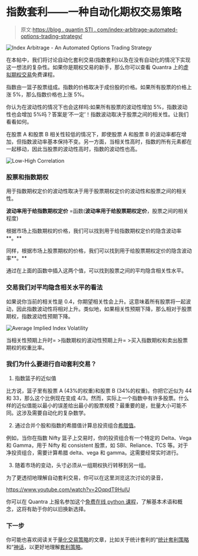 # 指数套利——一种自动化期权交易策略

> 原文:[https://blog . quantin STI . com/index-arbitrage-automated-options-trading-strategy/](https://blog.quantinsti.com/index-arbitrage-automated-options-trading-strategy/)

![Index Arbitrage - An Automated Options Trading Strategy](../Images/d047f50ad6fc1dee657094c91d0dfe49.png)

在本帖中，我们将讨论自动化套利交易(指数套利)以及在没有自动化的情况下实现这一想法的复杂性。如果你是期权交易的新手，那么你可以查看 Quantra 上的[虚拟期权交易](https://quantra.quantinsti.com/course/options-trading-strategies-python-basic)免费课程。

指数由一篮子股票组成。指数的价格取决于成份股的价格。如果所有股票的价格上涨 5%，那么指数价格也上涨 5%。

你认为在波动性的情况下也会这样吗:如果所有股票的波动性增加 5%，指数波动性也会增加 5%吗？答案是‘不一定’！指数波动取决于股票之间的相关性。让我们看看如何。

在股票 A 和股票 B 相关性较低的情况下，即使股票 A 和股票 B 的波动率都在增加，但指数波动率基本保持不变。另一方面，当相关性高时，指数的所有元素都在一起移动，因此当股票的波动性高时，指数的波动性也高。

![Low-High Correlation](../Images/35b9018bd6268faef6b2176917a43e28.png)

### 股票和指数期权

用于指数期权定价的波动性取决于用于股票期权定价的波动性和股票之间的相关性。

**波动率用于给指数期权定价** =函数(**波动率用于给股票期权定价**，股票之间的相关程度)

根据市场上指数期权的价格，我们可以找到用于给指数期权定价的隐含波动率**。**

同样，根据市场上股票期权的价格，我们可以找到用于给股票期权定价的隐含波动率**。**

通过在上面的函数中插入这两个值，可以找到股票之间的平均隐含相关性水平。

### 交易我们对平均隐含相关水平的看法

如果说你当前的相关性是 0.4，你期望相关性会上升。这意味着所有股票将一起波动，因此指数波动性将相对上升。类似地，如果相关性预期下降，那么相对于股票期权，指数波动性预期下降。

![Average Implied Index Volatility](../Images/3754ac6148751052fc8df2d38ef4df6f.png)

当相关性预期上升时= >指数期权的波动性预期上升= >买入指数期权和卖出股票期权的权重比率。

### 我们为什么要进行自动套利交易？

1.  指数篮子的近似值

比方说，篮子里有股票 A (43%的权重)和股票 B (34%的权重)。你把它近似为 44 和 33，那么这个比例现在变成 4/3。然而，实际上一个指数中有许多股票。什么样的近似值能以最小的误差给出最小的股票规模？最重要的是，批量大小可能不同。这涉及需要自动化的复杂数学。

2.  通过合并个股和指数的希腊值计算总投资组合[希腊值](https://blog.quantinsti.com/the-greeks-in-options-delta-gamma-theta-and-vega/)。

例如，当你在指数 Nifty 篮子上交易时，你的投资组合有一个特定的 Delta、Vega 和 Gamma，用于 Nifty 和 consistent 股票，如 SBI、Reliance、TCS 等。对于净投资组合，需要计算希腊 delta、vega 和 gamma。这需要经常实时进行。

3.  随着市场的变动，头寸必须从一组期权执行转移到另一组。

为了更透彻地理解自动套利交易，你可以在这里浏览这次讨论的录音，

https://www.youtube.com/watch?v=2OqpdT9HuIU

你可以在 Quantra 上报名参加这个[免费在线 python 课程](https://quantra.quantinsti.com/course/options-trading-strategies-python-basic)，了解基本术语和概念，这将有助于你的以旧换新选择。

### 下一步

你可能也喜欢阅读关于[量化交易策略](https://quantra.quantinsti.com/course/quantitative-trading-strategies-models)的文章，比如关于统计套利的“[统计套利策略](https://blog.quantinsti.com/statistical-arbitrage/)和“[神话](https://blog.quantinsti.com/incorrect-notions-statistical-arbitrage/)，以更好地理解[套利策略](https://quantra.quantinsti.com/course/statistical-arbitrage-trading)。